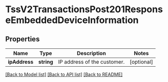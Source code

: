 # TssV2TransactionsPost201ResponseEmbeddedDeviceInformation

## Properties
Name | Type | Description | Notes
------------ | ------------- | ------------- | -------------
**ipAddress** | **string** | IP address of the customer. | [optional] 

[[Back to Model list]](../README.md#documentation-for-models) [[Back to API list]](../README.md#documentation-for-api-endpoints) [[Back to README]](../README.md)


